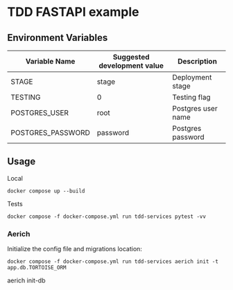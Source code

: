 # TDD FASTAPI example

## Environment Variables
| Variable Name                    | Suggested development value        | Description
|----------------------------------|------------------------------------|------------
|STAGE                             | stage                              | Deployment stage
|TESTING                           | 0                                  | Testing flag 
|POSTGRES_USER                     | root                               | Postgres user name
|POSTGRES_PASSWORD                 | password                           | Postgres password


## Usage <a name = "usage"></a>


Local 
```
docker compose up --build
```
Tests
```
docker compose -f docker-compose.yml run tdd-services pytest -vv
```

### Aerich

Initialize the config file and migrations location:
```
docker compose -f docker-compose.yml run tdd-services aerich init -t app.db.TORTOISE_ORM
```


aerich init-db